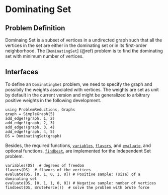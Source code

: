 # Dominating Set

## Problem Definition
Dominaing Set is a subset of vertices in a undirected graph such that all the vertices in the set are either in the dominating set or in its first-order neighborhood. The [`DominatingSet`] (@ref) problem is to find the dominating set with minimum number of vertices.

## Interfaces
To define an `DominatingSet` problem, we need to specify the graph and possibily the weights associated with vertices. The weights are set as unit by default in the current version and might be generalized to arbitrary positive weights in the following development.
```@repl DominatingSet
using ProblemReductions, Graphs
graph = SimpleGraph(5)
add_edge!(graph, 1, 2)
add_edge!(graph, 2, 3)
add_edge!(graph, 3, 4)
add_edge!(graph, 4, 5)
DS = DominatingSet(graph)
```

Besides, the required functions, [`variables`](@ref), [`flavors`](@ref), and [`evaluate`](@ref), and optional functions, [`findbest`](@ref), are implemented for the Independent Set problem.
```@repl DominatingSet
variables(DS)  # degrees of freedom
flavors(DS)  # flavors of the vertices
evaluate(DS, [0, 1, 0, 1, 0]) # Positive sample: (size) of a dominating set
evaluate(DS, [0, 1, 1, 0, 0]) # Negative sample: number of vertices
findbest(DS, BruteForce())  # solve the problem with brute force
```